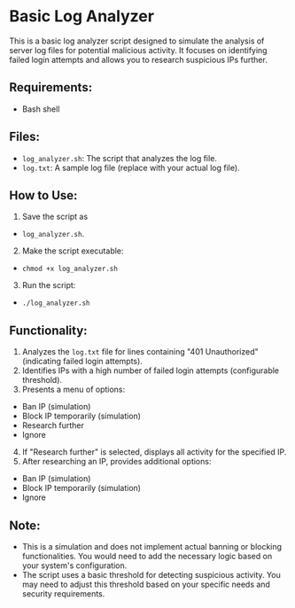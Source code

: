 # Basic Log Analyzer

This is a basic log analyzer script designed to simulate the analysis of server log files for potential malicious activity. It focuses on identifying failed login attempts and allows you to research suspicious IPs further.

## Requirements:

- Bash shell

## Files:

- ```log_analyzer.sh```: The script that analyzes the log file.
- ```log.txt```: A sample log file (replace with your actual log file).

## How to Use:

1. Save the script as 
- ```log_analyzer.sh```.
2. Make the script executable: 
- ```chmod +x log_analyzer.sh```
3. Run the script:
- ```./log_analyzer.sh```

## Functionality:

1. Analyzes the ```log.txt``` file for lines containing "401 Unauthorized" (indicating failed login attempts).
2. Identifies IPs with a high number of failed login attempts (configurable threshold).
3. Presents a menu of options:
- Ban IP (simulation)
- Block IP temporarily (simulation)
- Research further
- Ignore
4. If "Research further" is selected, displays all activity for the specified IP.
5. After researching an IP, provides additional options:
- Ban IP (simulation)
- Block IP temporarily (simulation)
- Ignore

## Note:

- This is a simulation and does not implement actual banning or blocking functionalities. You would need to add the necessary logic based on your system's configuration.
- The script uses a basic threshold for detecting suspicious activity. You may need to adjust this threshold based on your specific needs and security requirements.

